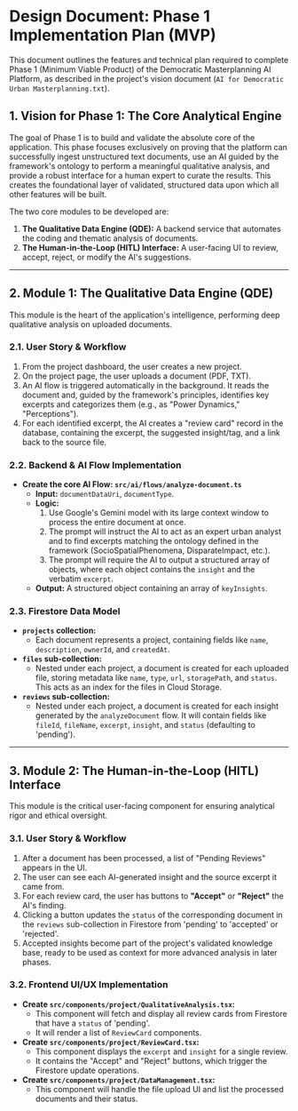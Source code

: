# Design Document: Phase 1 Implementation Plan (MVP)

This document outlines the features and technical plan required to complete Phase 1 (Minimum Viable Product) of the Democratic Masterplanning AI Platform, as described in the project's vision document (`AI for Democratic Urban Masterplanning.txt`).

## 1. Vision for Phase 1: The Core Analytical Engine

The goal of Phase 1 is to build and validate the absolute core of the application. This phase focuses exclusively on proving that the platform can successfully ingest unstructured text documents, use an AI guided by the framework's ontology to perform a meaningful qualitative analysis, and provide a robust interface for a human expert to curate the results. This creates the foundational layer of validated, structured data upon which all other features will be built.

The two core modules to be developed are:
1.  **The Qualitative Data Engine (QDE):** A backend service that automates the coding and thematic analysis of documents.
2.  **The Human-in-the-Loop (HITL) Interface:** A user-facing UI to review, accept, reject, or modify the AI's suggestions.

---

## 2. Module 1: The Qualitative Data Engine (QDE)

This module is the heart of the application's intelligence, performing deep qualitative analysis on uploaded documents.

### 2.1. User Story & Workflow

1.  From the project dashboard, the user creates a new project.
2.  On the project page, the user uploads a document (PDF, TXT).
3.  An AI flow is triggered automatically in the background. It reads the document and, guided by the framework's principles, identifies key excerpts and categorizes them (e.g., as "Power Dynamics," "Perceptions").
4.  For each identified excerpt, the AI creates a "review card" record in the database, containing the excerpt, the suggested insight/tag, and a link back to the source file.

### 2.2. Backend & AI Flow Implementation

*   **Create the core AI Flow: `src/ai/flows/analyze-document.ts`**
    *   **Input:** `documentDataUri`, `documentType`.
    *   **Logic:**
        1.  Use Google's Gemini model with its large context window to process the entire document at once.
        2.  The prompt will instruct the AI to act as an expert urban analyst and to find excerpts matching the ontology defined in the framework (SocioSpatialPhenomena, DisparateImpact, etc.).
        3.  The prompt will require the AI to output a structured array of objects, where each object contains the `insight` and the verbatim `excerpt`.
    *   **Output:** A structured object containing an array of `keyInsights`.

### 2.3. Firestore Data Model

*   **`projects` collection:**
    *   Each document represents a project, containing fields like `name`, `description`, `ownerId`, and `createdAt`.
*   **`files` sub-collection:**
    *   Nested under each project, a document is created for each uploaded file, storing metadata like `name`, `type`, `url`, `storagePath`, and `status`. This acts as an index for the files in Cloud Storage.
*   **`reviews` sub-collection:**
    *   Nested under each project, a document is created for each insight generated by the `analyzeDocument` flow. It will contain fields like `fileId`, `fileName`, `excerpt`, `insight`, and `status` (defaulting to 'pending').

---

## 3. Module 2: The Human-in-the-Loop (HITL) Interface

This module is the critical user-facing component for ensuring analytical rigor and ethical oversight.

### 3.1. User Story & Workflow

1.  After a document has been processed, a list of "Pending Reviews" appears in the UI.
2.  The user can see each AI-generated insight and the source excerpt it came from.
3.  For each review card, the user has buttons to **"Accept"** or **"Reject"** the AI's finding.
4.  Clicking a button updates the `status` of the corresponding document in the `reviews` sub-collection in Firestore from 'pending' to 'accepted' or 'rejected'.
5.  Accepted insights become part of the project's validated knowledge base, ready to be used as context for more advanced analysis in later phases.

### 3.2. Frontend UI/UX Implementation

*   **Create `src/components/project/QualitativeAnalysis.tsx`:**
    *   This component will fetch and display all review cards from Firestore that have a `status` of 'pending'.
    *   It will render a list of `ReviewCard` components.
*   **Create `src/components/project/ReviewCard.tsx`:**
    *   This component displays the `excerpt` and `insight` for a single review.
    *   It contains the "Accept" and "Reject" buttons, which trigger the Firestore update operations.
*   **Create `src/components/project/DataManagement.tsx`:**
    *   This component will handle the file upload UI and list the processed documents and their status.
